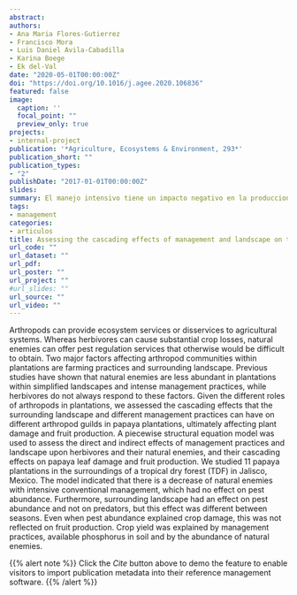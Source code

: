 ```yaml
---
abstract: 
authors:
- Ana Maria Flores-Gutierrez
- Francisco Mora 
- Luis Daniel Avila-Cabadilla
- Karina Boege 
- Ek del-Val 
date: "2020-05-01T00:00:00Z"
doi: "https://doi.org/10.1016/j.agee.2020.106836"
featured: false
image:
  caption: ''
  focal_point: ""
  preview_only: true
projects:
- internal-project
publication: '*Agriculture, Ecosystems & Environment, 293*'
publication_short: ""
publication_types:
- "2"
publishDate: "2017-01-01T00:00:00Z"
slides: 
summary: El manejo intensivo tiene un impacto negativo en la produccion de papaya y sus enemigos naturales.
tags:
- management
categories: 
- articulos
title: Assessing the cascading effects of management and landscape on the arthropod guilds occurring in papaya plantations
url_code: ""
url_dataset: ""
url_pdf: 
url_poster: ""
url_project: ""
#url_slides: ""
url_source: ""
url_video: ""
---
```


Arthropods can provide ecosystem services or disservices to agricultural systems. Whereas herbivores can cause substantial crop losses, natural enemies can offer pest regulation services that otherwise would be difficult to obtain. Two major factors affecting arthropod communities within plantations are farming practices and surrounding landscape. Previous studies have shown that natural enemies are less abundant in plantations within simplified landscapes and intense management practices, while herbivores do not always respond to these factors. Given the different roles of arthropods in plantations, we assessed the cascading effects that the surrounding landscape and different management practices can have on different arthropod guilds in papaya plantations, ultimately affecting plant damage and fruit production. A piecewise structural equation model was used to assess the direct and indirect effects of management practices and landscape upon herbivores and their natural enemies, and their cascading effects on papaya leaf damage and fruit production. We studied 11 papaya plantations in the surroundings of a tropical dry forest (TDF) in Jalisco, Mexico. The model indicated that there is a decrease of natural enemies with intensive conventional management, which had no effect on pest abundance. Furthermore, surrounding landscape had an effect on pest abundance and not on predators, but this effect was different between seasons. Even when pest abundance explained crop damage, this was not reflected on fruit production. Crop yield was explained by management practices, available phosphorus in soil and by the abundance of natural enemies.

{{% alert note %}}
Click the *Cite* button above to demo the feature to enable visitors to import publication metadata into their reference management software.
{{% /alert %}}

